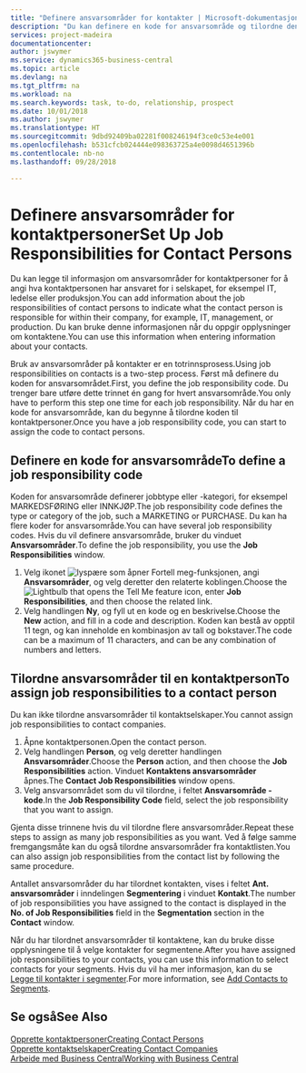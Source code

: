 ```yaml
---
title: "Definere ansvarsområder for kontakter | Microsoft-dokumentasjon"
description: "Du kan definere en kode for ansvarsområde og tilordne den til en kontakt for å angi oppgavene som kontakten er ansvarlig for i selskapet, for eksempel IT eller produksjon."
services: project-madeira
documentationcenter: 
author: jswymer
ms.service: dynamics365-business-central
ms.topic: article
ms.devlang: na
ms.tgt_pltfrm: na
ms.workload: na
ms.search.keywords: task, to-do, relationship, prospect
ms.date: 10/01/2018
ms.author: jswymer
ms.translationtype: HT
ms.sourcegitcommit: 9dbd92409ba02281f008246194f3ce0c53e4e001
ms.openlocfilehash: b531cfcb024444e098363725a4e0098d4651396b
ms.contentlocale: nb-no
ms.lasthandoff: 09/28/2018

---
```

# <a name="set-up-job-responsibilities-for-contact-persons"></a><span data-ttu-id="8412d-103">Definere ansvarsområder for kontaktpersoner</span><span class="sxs-lookup"><span data-stu-id="8412d-103">Set Up Job Responsibilities for Contact Persons</span></span>
<span data-ttu-id="8412d-104">Du kan legge til informasjon om ansvarsområder for kontaktpersoner for å angi hva kontaktpersonen har ansvaret for i selskapet, for eksempel IT, ledelse eller produksjon.</span><span class="sxs-lookup"><span data-stu-id="8412d-104">You can add information about the job responsibilities of contact persons to indicate what the contact person is responsible for within their company, for example, IT, management, or production.</span></span> <span data-ttu-id="8412d-105">Du kan bruke denne informasjonen når du oppgir opplysninger om kontaktene.</span><span class="sxs-lookup"><span data-stu-id="8412d-105">You can use this information when entering information about your contacts.</span></span>

<span data-ttu-id="8412d-106">Bruk av ansvarsområder på kontakter er en totrinnsprosess.</span><span class="sxs-lookup"><span data-stu-id="8412d-106">Using job responsibilities on contacts is a two-step process.</span></span> <span data-ttu-id="8412d-107">Først må definere du koden for ansvarsområdet.</span><span class="sxs-lookup"><span data-stu-id="8412d-107">First, you define the job responsibility code.</span></span> <span data-ttu-id="8412d-108">Du trenger bare utføre dette trinnet én gang for hvert ansvarsområde.</span><span class="sxs-lookup"><span data-stu-id="8412d-108">You only have to perform this step one time for each job responsibility.</span></span> <span data-ttu-id="8412d-109">Når du har en kode for ansvarsområde, kan du begynne å tilordne koden til kontaktpersoner.</span><span class="sxs-lookup"><span data-stu-id="8412d-109">Once you have a job responsibility code, you can start to assign the code to contact persons.</span></span>

## <a name="to-define-a-job-responsibility-code"></a><span data-ttu-id="8412d-110">Definere en kode for ansvarsområde</span><span class="sxs-lookup"><span data-stu-id="8412d-110">To define a job responsibility code</span></span>
<span data-ttu-id="8412d-111">Koden for ansvarsområde definerer jobbtype eller -kategori, for eksempel MARKEDSFØRING eller INNKJØP.</span><span class="sxs-lookup"><span data-stu-id="8412d-111">The job responsibility code defines the type or category of the job, such a MARKETING or PURCHASE.</span></span> <span data-ttu-id="8412d-112">Du kan ha flere koder for ansvarsområde.</span><span class="sxs-lookup"><span data-stu-id="8412d-112">You can have several job responsibility codes.</span></span> <span data-ttu-id="8412d-113">Hvis du vil definere ansvarsområde, bruker du vinduet **Ansvarsområder**.</span><span class="sxs-lookup"><span data-stu-id="8412d-113">To define the job responsibility, you use the **Job Responsibilities** window.</span></span>

1. <span data-ttu-id="8412d-114">Velg ikonet ![lyspære som åpner Fortell meg-funksjonen](media/ui-search/search_small.png "Fortell hva du vil gjøre"), angi **Ansvarsområder**, og velg deretter den relaterte koblingen.</span><span class="sxs-lookup"><span data-stu-id="8412d-114">Choose the ![Lightbulb that opens the Tell Me feature](media/ui-search/search_small.png "Tell me what you want to do") icon, enter **Job Responsibilities**, and then choose the related link.</span></span>
2. <span data-ttu-id="8412d-115">Velg handlingen **Ny**, og fyll ut en kode og en beskrivelse.</span><span class="sxs-lookup"><span data-stu-id="8412d-115">Choose the **New** action, and fill in a code and description.</span></span> <span data-ttu-id="8412d-116">Koden kan bestå av opptil 11 tegn, og kan inneholde en kombinasjon av tall og bokstaver.</span><span class="sxs-lookup"><span data-stu-id="8412d-116">The code can be a maximum of 11 characters, and can be any combination of numbers and letters.</span></span>

## <a name="to-assign-job-responsibilities-to-a-contact-person"></a><span data-ttu-id="8412d-117">Tilordne ansvarsområder til en kontaktperson</span><span class="sxs-lookup"><span data-stu-id="8412d-117">To assign job responsibilities to a contact person</span></span>
<span data-ttu-id="8412d-118">Du kan ikke tilordne ansvarsområder til kontaktselskaper.</span><span class="sxs-lookup"><span data-stu-id="8412d-118">You cannot assign job responsibilities to contact companies.</span></span>

1. <span data-ttu-id="8412d-119">Åpne kontaktpersonen.</span><span class="sxs-lookup"><span data-stu-id="8412d-119">Open the contact person.</span></span>
2. <span data-ttu-id="8412d-120">Velg handlingen **Person**, og velg deretter handlingen **Ansvarsområder**.</span><span class="sxs-lookup"><span data-stu-id="8412d-120">Choose the **Person** action, and then choose the **Job Responsibilities** action.</span></span> <span data-ttu-id="8412d-121">Vinduet **Kontaktens ansvarsområder** åpnes.</span><span class="sxs-lookup"><span data-stu-id="8412d-121">The **Contact Job Responsibilities** window opens.</span></span>
3. <span data-ttu-id="8412d-122">Velg ansvarsområdet som du vil tilordne, i feltet **Ansvarsområde - kode**.</span><span class="sxs-lookup"><span data-stu-id="8412d-122">In the **Job Responsibility Code** field, select the job responsibility that you want to assign.</span></span>

<span data-ttu-id="8412d-123">Gjenta disse trinnene hvis du vil tilordne flere ansvarsområder.</span><span class="sxs-lookup"><span data-stu-id="8412d-123">Repeat these steps to assign as many job responsibilities as you want.</span></span> <span data-ttu-id="8412d-124">Ved å følge samme fremgangsmåte kan du også tilordne ansvarsområder fra kontaktlisten.</span><span class="sxs-lookup"><span data-stu-id="8412d-124">You can also assign job responsibilities from the contact list by following the same procedure.</span></span>

<span data-ttu-id="8412d-125">Antallet ansvarsområder du har tilordnet kontakten, vises i feltet **Ant. ansvarsområder** i inndelingen **Segmentering** i vinduet **Kontakt**.</span><span class="sxs-lookup"><span data-stu-id="8412d-125">The number of job responsibilities you have assigned to the contact is displayed in the **No. of Job Responsibilities** field in the **Segmentation** section in the **Contact** window.</span></span>

<span data-ttu-id="8412d-126">Når du har tilordnet ansvarsområder til kontaktene, kan du bruke disse opplysningene til å velge kontakter for segmentene.</span><span class="sxs-lookup"><span data-stu-id="8412d-126">After you have assigned job responsibilities to your contacts, you can use this information to select contacts for your segments.</span></span> <span data-ttu-id="8412d-127">Hvis du vil ha mer informasjon, kan du se [Legge til kontakter i segmenter](marketing-add-contact-segment.md).</span><span class="sxs-lookup"><span data-stu-id="8412d-127">For more information, see [Add Contacts to Segments](marketing-add-contact-segment.md).</span></span>

## <a name="see-also"></a><span data-ttu-id="8412d-128">Se også</span><span class="sxs-lookup"><span data-stu-id="8412d-128">See Also</span></span>
[<span data-ttu-id="8412d-129">Opprette kontaktpersoner</span><span class="sxs-lookup"><span data-stu-id="8412d-129">Creating Contact Persons</span></span>](marketing-create-contact-persons.md)  
[<span data-ttu-id="8412d-130">Opprette kontaktselskaper</span><span class="sxs-lookup"><span data-stu-id="8412d-130">Creating Contact Companies</span></span>](marketing-create-contact-companies.md)  
[<span data-ttu-id="8412d-131">Arbeide med Business Central</span><span class="sxs-lookup"><span data-stu-id="8412d-131">Working with Business Central</span></span>](ui-work-product.md)

